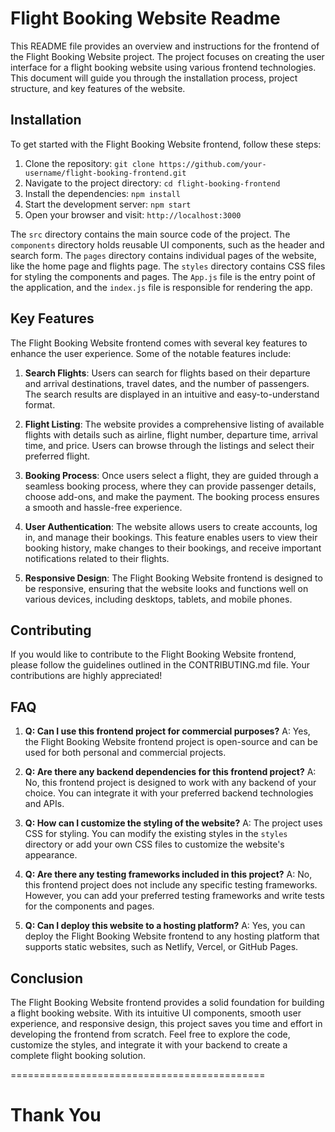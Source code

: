 # Flight Booking Website Readme

This README file provides an overview and instructions for the frontend of the Flight Booking Website project. The project focuses on creating the user interface for a flight booking website using various frontend technologies. This document will guide you through the installation process, project structure, and key features of the website.

## Installation

To get started with the Flight Booking Website frontend, follow these steps:

1. Clone the repository: `git clone https://github.com/your-username/flight-booking-frontend.git`
2. Navigate to the project directory: `cd flight-booking-frontend`
3. Install the dependencies: `npm install`
4. Start the development server: `npm start`
5. Open your browser and visit: `http://localhost:3000`


The `src` directory contains the main source code of the project. The `components` directory holds reusable UI components, such as the header and search form. The `pages` directory contains individual pages of the website, like the home page and flights page. The `styles` directory contains CSS files for styling the components and pages. The `App.js` file is the entry point of the application, and the `index.js` file is responsible for rendering the app.

## Key Features

The Flight Booking Website frontend comes with several key features to enhance the user experience. Some of the notable features include:

1. **Search Flights**: Users can search for flights based on their departure and arrival destinations, travel dates, and the number of passengers. The search results are displayed in an intuitive and easy-to-understand format.

2. **Flight Listing**: The website provides a comprehensive listing of available flights with details such as airline, flight number, departure time, arrival time, and price. Users can browse through the listings and select their preferred flight.

3. **Booking Process**: Once users select a flight, they are guided through a seamless booking process, where they can provide passenger details, choose add-ons, and make the payment. The booking process ensures a smooth and hassle-free experience.

4. **User Authentication**: The website allows users to create accounts, log in, and manage their bookings. This feature enables users to view their booking history, make changes to their bookings, and receive important notifications related to their flights.

5. **Responsive Design**: The Flight Booking Website frontend is designed to be responsive, ensuring that the website looks and functions well on various devices, including desktops, tablets, and mobile phones.

## Contributing

If you would like to contribute to the Flight Booking Website frontend, please follow the guidelines outlined in the CONTRIBUTING.md file. Your contributions are highly appreciated!

## FAQ

1. **Q: Can I use this frontend project for commercial purposes?**
   A: Yes, the Flight Booking Website frontend project is open-source and can be used for both personal and commercial projects.

2. **Q: Are there any backend dependencies for this frontend project?**
   A: No, this frontend project is designed to work with any backend of your choice. You can integrate it with your preferred backend technologies and APIs.

3. **Q: How can I customize the styling of the website?**
   A: The project uses CSS for styling. You can modify the existing styles in the `styles` directory or add your own CSS files to customize the website's appearance.

4. **Q: Are there any testing frameworks included in this project?**
   A: No, this frontend project does not include any specific testing frameworks. However, you can add your preferred testing frameworks and write tests for the components and pages.

5. **Q: Can I deploy this website to a hosting platform?**
   A: Yes, you can deploy the Flight Booking Website frontend to any hosting platform that supports static websites, such as Netlify, Vercel, or GitHub Pages.

## Conclusion

The Flight Booking Website frontend provides a solid foundation for building a flight booking website. With its intuitive UI components, smooth user experience, and responsive design, this project saves you time and effort in developing the frontend from scratch. Feel free to explore the code, customize the styles, and integrate it with your backend to create a complete flight booking solution.

============================================

# Thank You
